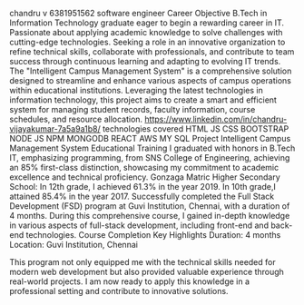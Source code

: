 chandru v
6381951562
software engineer
Career Objective
B.Tech in Information Technology graduate eager to begin a rewarding career in IT. Passionate about applying academic knowledge to solve challenges with cutting-edge technologies. Seeking a role in an innovative organization to refine technical skills, collaborate with professionals, and contribute to team success through continuous learning and adapting to evolving IT trends.
The "Intelligent Campus Management System" is a comprehensive solution designed to streamline and enhance various aspects of campus operations within educational institutions. Leveraging the latest technologies in information technology, this project aims to create a smart and efficient system for managing student records, faculty information, course schedules, and resource allocation.
https://www.linkedin.com/in/chandru-vijayakumar-7a5a9a1b8/
technologies covered
HTML
JS
CSS
BOOTSTRAP
NODE JS
NPM
MONGODB
REACT
AWS
MY SQL
Project
Intelligent Campus Management System
Educational Training
I graduated with honors in B.Tech IT, emphasizing programming, from SNS College of Engineering, achieving an 85% first-class distinction, showcasing my commitment to academic excellence and technical proficiency.
Gonzaga Matric Higher Secondary School: In 12th grade, I achieved 61.3% in the year 2019. In 10th grade,I attained 85.4% in the year 2017.
Successfully completed the Full Stack Development (FSD) program at Guvi Institution, Chennai, with a duration of 4 months. During this comprehensive course, I gained in-depth knowledge in various aspects of full-stack development, including front-end and back-end technologies.
Course Completion
Key High﻿lights
Duration: 4 months
Location: Guvi Institution, Chennai

This program not only equipped me with the technical skills needed for modern web development but also provided valuable experience through real-world projects. I am now ready to apply this knowledge in a professional setting and contribute to innovative solutions.
